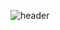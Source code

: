 ![header](https://capsule-render.vercel.app/api?type=slice&color=gradient&height=300&section=header&text=Python&fontAlign=000000&fontSize=90)
